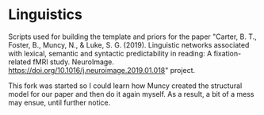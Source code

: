 # Linguistics
Scripts used for building the template and priors for the paper "Carter, B. T., Foster, B., Muncy, N., & Luke, S. G. (2019). Linguistic networks associated with lexical, semantic and syntactic predictability in reading: A fixation-related fMRI study. NeuroImage. https://doi.org/10.1016/j.neuroimage.2019.01.018" project.

This fork was started so I could learn how Muncy created the structural model for our paper and then do it again myself. As a result, a bit of a mess may ensue, until further notice.